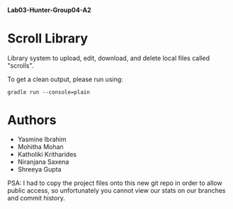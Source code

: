 #### Lab03-Hunter-Group04-A2

# Scroll Library
Library system to upload, edit, download, and delete local files called "scrolls".

To get a clean output, please run using: 
```
gradle run --console=plain
```
# Authors
* Yasmine Ibrahim 
* Mohitha Mohan 
* Katholiki Kritharides
* Niranjana Saxena
* Shreeya Gupta

PSA: I had to copy the project files onto this new git repo in order to allow public access, so unfortunately you cannot view our stats on our branches and commit history. 
